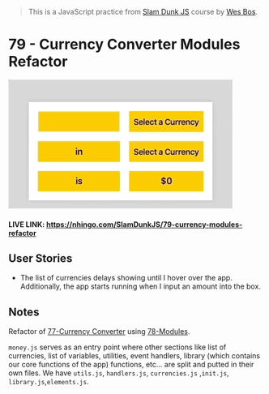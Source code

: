 > This is a JavaScript practice from [Slam Dunk JS](https://beginnerjavascript.com/) course by [Wes Bos](https://github.com/wesbos).

# 79 - Currency Converter Modules Refactor

![](79-currency-refactor.gif)

#### LIVE LINK: https://nhingo.com/SlamDunkJS/79-currency-modules-refactor

## User Stories

* The list of currencies delays showing until I hover over the app. Additionally, the app starts running when I input an amount into the box.

## Notes

Refactor of [77-Currency Converter](https://github.com/nhiyngo/Slam-Dunk-JavaScript/tree/master/77-Currency%20Converter) using [78-Modules](https://github.com/nhiyngo/Slam-Dunk-JavaScript/tree/master/78-Modules).

`money.js` serves as an entry point where other sections like list of currencies, list of variables, utilities, event handlers, library (which contains our core functions of the app) functions, etc... are split and putted in their own files. We have `utils.js`, `handlers.js`, `currencies.js` ,`init.js`, `library.js`,`elements.js`.